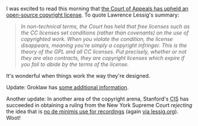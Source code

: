 I was excited to read this morning that <a href="http://lessig.org/blog/2008/08/huge_and_important_news_free_l.html">the Court of Appeals has upheld an open-source copyright license</a>.  To quote Lawrence Lessig's summary:

<blockquote><em>In non-technical terms, the Court has held that free licenses such as the CC licenses set conditions (rather than covenants) on the use of copyrighted work. When you violate the condition, the license disappears, meaning you're simply a copyright infringer. This is the theory of the GPL and all CC licenses. Put precisely, whether or not they are also contracts, they are copyright licenses which expire if you fail to abide by the terms of the license.</em></blockquote>

It's wonderful when things work the way they're designed.

Update: Groklaw has <a href="http://www.groklaw.net/article.php?story=2008081313212422">some additional information</a>.

Another update: In another area of the copyright arena, Stanford's <acronym title="Center for Internet and Society">CIS</acronym> has succeeded in obtaining a ruling from the New York Supreme Court <em>rejecting</em> the idea that is <a href="http://cyberlaw.stanford.edu/node/5833">no de minimis use for recordings</a> (again <a href="http://lessig.org/blog/2008/08/and_another_big_win_today_for.html">via lessig.org</a>).  Woot!